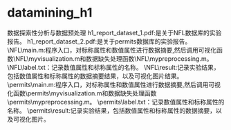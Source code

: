 # datamining_h1
数据探索性分析与数据预处理
h1_report_dataset_1.pdf:是关于NFL数据库的实验报告。
h1_report_dataset_2.pdf:是关于permits数据库的实验报告。
\NFL\main.m:程序入口，对标称属性和数值属性进行数据摘要,然后调用可视化函数\NFL\myvisualization.m和数据缺失处理函数\NFL\mypreprocessing.m。
\NFL\label.txt：记录数值属性和标称属性的名称。
\NFL\result:记录实验结果，包括数值属性和标称属性的数据摘要结果，以及可视化图片结果。
\permits\main.m:程序入口，对标称属性和数值属性进行数据摘要,然后调用可视化函数\permits\myvisualization.m和数据缺失处理函数\permits\mypreprocessing.m。
\permits\label.txt：记录数值属性和标称属性的名称。
\permits\result:记录实验结果，包括数值属性和标称属性的数据摘要，以及可视化图片。
